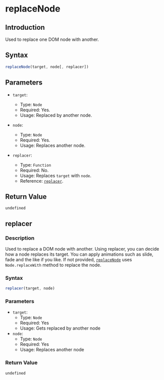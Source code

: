 # replaceNode

## Introduction

Used to replace one DOM node with another.

## Syntax

```js
replaceNode(target, node[, replacer])
```

## Parameters

- `target`:

  - Type: `Node`
  - Required: Yes.
  - Usage: Replaced by another node.

- `node`:

  - Type: `Node`
  - Required: Yes.
  - Usage: Replaces another node.

- `replacer`:
  - Type: `Function`
  - Required: No.
  - Usage: Replaces `target` with `node`.
  - Reference: [`replacer`](#replacer).

## Return Value

`undefined`

## replacer

### Description

Used to replace a DOM node with another. Using replacer, you can decide how a node replaces its target. You can apply animations such as slide, fade and the like if you like. If not provided, [`replaceNode`](#replaceNode) uses `Node.replaceWith` method to replace the node.

### Syntax

```js
replacer(target, node)
```

### Parameters

- `target`:
  - Type: `Node`
  - Required: Yes
  - Usage: Gets replaced by another node
- `node`:
  - Type: `Node`
  - Required: Yes
  - Usage: Replaces another node

### Return Value

`undefined`
